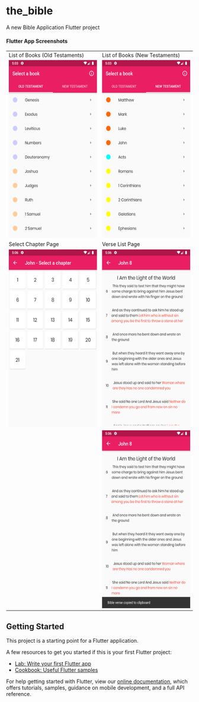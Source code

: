 # the_bible

A new Bible Application Flutter project

#### Flutter App Screenshots

<table>
  <tr>
     <td>List of Books (Old Testaments)</td>
     <td>List of Books (New Testaments)</td>
  </tr>
  <tr>
    <td><img src="screenshots/Screenshot_1609819396.png" width=370 height=480></td>
    <td><img src="screenshots/Screenshot_1609819403.png" width=370 height=480></td>
  </tr>
  <tr>
     <td>Select Chapter Page</td>
     <td>Verse List Page</td>
  </tr> 
  <tr>
    <td><img src="screenshots/Screenshot_1609819564.png" width=370 height=480></td>
    <td><img src="screenshots/Screenshot_1609819610.png" width=370 height=480></td>
  </tr>
  <tr>
    <td></td>
    <td><img src="screenshots/Screenshot_1609819618.png" width=370 height=480></td>
  </tr>
 </table>

## Getting Started

This project is a starting point for a Flutter application.

A few resources to get you started if this is your first Flutter project:

- [Lab: Write your first Flutter app](https://flutter.dev/docs/get-started/codelab)
- [Cookbook: Useful Flutter samples](https://flutter.dev/docs/cookbook)

For help getting started with Flutter, view our
[online documentation](https://flutter.dev/docs), which offers tutorials,
samples, guidance on mobile development, and a full API reference.
